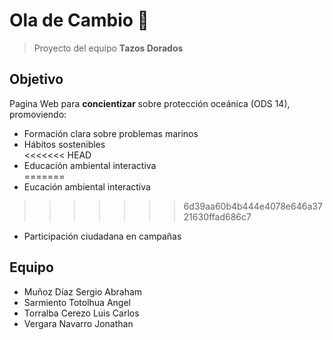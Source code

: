 # Ola de Cambio 🌊  

> Proyecto del equipo **Tazos Dorados**  

## Objetivo  
Pagina Web para **concientizar** sobre protección oceánica (ODS 14), promoviendo:  
- Formación clara sobre problemas marinos  
- Hábitos sostenibles  
<<<<<<< HEAD
- Educación ambiental interactiva  
=======
- Eucación ambiental interactiva  
>>>>>>> 6d39aa60b4b444e4078e646a3721630ffad686c7
-  Participación ciudadana en campañas  

## Equipo  
- Muñoz Díaz Sergio Abraham  
- Sarmiento Totolhua Angel  
- Torralba Cerezo Luis Carlos  
- Vergara Navarro Jonathan  
